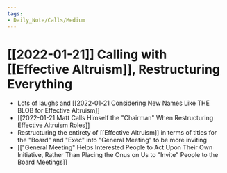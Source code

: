 ```yaml
---
tags:
- Daily_Note/Calls/Medium
---
```


# [[2022-01-21]] Calling with [[Effective Altruism]], Restructuring Everything



- Lots of laughs and [[2022-01-21 Considering New Names Like THE BLOB for Effective Altruism]]
- [[2022-01-21 Matt Calls Himself the "Chairman" When Restructuring Effective Altruism Roles]]
- Restructuring the entirety of [[Effective Altruism]] in terms of titles for the "Board" and "Exec" into "General Meeting" to be more inviting
- [["General Meeting" Helps Interested People to Act Upon Their Own Initiative, Rather Than Placing the Onus on Us to "Invite" People to the Board Meetings]]
